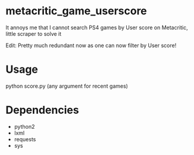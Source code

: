 # metacritic_game_userscore
It annoys me that I cannot search PS4 games by User score on Metacritic, little scraper to solve it

Edit: Pretty much redundant now as one can now filter by User score!

# Usage
python score.py (any argument for recent games)

# Dependencies
- python2
- lxml
- requests
- sys
